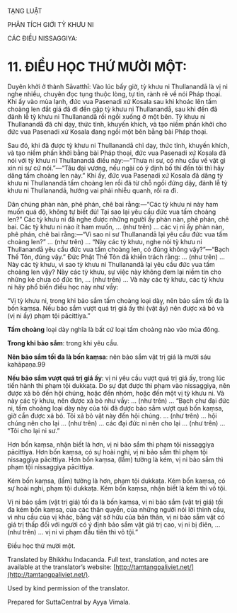  

TẠNG LUẬT

PHÂN TÍCH GIỚI TỲ KHƯU NI

CÁC ĐIỀU NISSAGGIYA:

# 11\. ĐIỀU HỌC THỨ MƯỜI MỘT:

Duyên khởi ở thành Sāvatthī: Vào lúc bấy giờ, tỳ khưu ni Thullanandā là vị ni nghe nhiều, chuyên đọc tụng thuộc lòng, tự tin, rành rẽ về nói Pháp thoại. Khi ấy vào mùa lạnh, đức vua Pasenadi xứ Kosala sau khi khoác lên tấm choàng len đắt giá đã đi đến gặp tỳ khưu ni Thullanandā, sau khi đến đã đảnh lễ tỳ khưu ni Thullanandā rồi ngồi xuống ở một bên. Tỳ khưu ni Thullanandā đã chỉ dạy, thức tỉnh, khuyến khích, và tạo niềm phấn khởi cho đức vua Pasenadi xứ Kosala đang ngồi một bên bằng bài Pháp thoại.

Sau đó, khi đã được tỳ khưu ni Thullanandā chỉ dạy, thức tỉnh, khuyến khích, và tạo niềm phấn khởi bằng bài Pháp thoại, đức vua Pasenadi xứ Kosala đã nói với tỳ khưu ni Thullanandā điều này:—“Thưa ni sư, có nhu cầu về vật gì xin ni sư cứ nói.”—“Tâu đại vương, nếu ngài có ý định bố thí đến tôi thì hãy dâng tấm choàng len này.” Khi ấy, đức vua Pasenadi xứ Kosala đã dâng tỳ khưu ni Thullanandā tấm choàng len rồi đã từ chỗ ngồi đứng dậy, đảnh lễ tỳ khưu ni Thullanandā, hướng vai phải nhiễu quanh, rồi ra đi.

Dân chúng phàn nàn, phê phán, chê bai rằng:—“Các tỳ khưu ni này ham muốn quá độ, không tự biết đủ! Tại sao lại yêu cầu đức vua tấm choàng len?” Các tỳ khưu ni đã nghe được những người ấy phàn nàn, phê phán, chê bai. Các tỳ khưu ni nào ít ham muốn, … (như trên) … các vị ni ấy phàn nàn, phê phán, chê bai rằng:—“Vì sao ni sư Thullanandā lại yêu cầu đức vua tấm choàng len?” … (như trên) … “Này các tỳ khưu, nghe nói tỳ khưu ni Thullanandā yêu cầu đức vua tấm choàng len, có đúng không vậy?”—“Bạch Thế Tôn, đúng vậy.” Đức Phật Thế Tôn đã khiển trách rằng: … (như trên) … Này các tỳ khưu, vì sao tỳ khưu ni Thullanandā lại yêu cầu đức vua tấm choàng len vậy? Này các tỳ khưu, sự việc này không đem lại niềm tin cho những kẻ chưa có đức tin, … (như trên) … Và này các tỳ khưu, các tỳ khưu ni hãy phổ biến điều học này như vầy:

“Vị tỳ khưu ni, trong khi bảo sắm tấm choàng loại dày, nên bảo sắm tối đa là bốn kaṃsa. Nếu bảo sắm vượt quá trị giá ấy thì (vật ấy) nên được xả bỏ và (vị ni ấy) phạm tội pācittiya.”

**Tấm choàng** loại dày nghĩa là bất cứ loại tấm choàng nào vào mùa đông.

**Trong khi bảo sắm**: trong khi yêu cầu.

**Nên bảo sắm tối đa là bốn kaṃsa**: nên bảo sắm vật trị giá là mười sáu kahāpaṇa.99

**Nếu bảo sắm vượt quá trị giá ấy**: vị ni yêu cầu vượt quá trị giá ấy, trong lúc tiến hành thì phạm tội dukkaṭa. Do sự đạt được thì phạm vào nissaggiya, nên được xả bỏ đến hội chúng, hoặc đến nhóm, hoặc đến một vị tỳ khưu ni. Và này các tỳ khưu, nên được xả bỏ như vầy: … (như trên) … “Bạch chư đại đức ni, tấm choàng loại dày này của tôi đã được bảo sắm vượt quá bốn kaṃsa, giờ cần được xả bỏ. Tôi xả bỏ vật này đến hội chúng. … (như trên) … hội chúng nên cho lại … (như trên) … các đại đức ni nên cho lại … (như trên) … “Tôi cho lại ni sư.”

Hơn bốn kaṃsa, nhận biết là hơn, vị ni bảo sắm thì phạm tội nissaggiya pācittiya. Hơn bốn kaṃsa, có sự hoài nghi, vị ni bảo sắm thì phạm tội nissaggiya pācittiya. Hơn bốn kaṃsa, (lầm) tưởng là kém, vị ni bảo sắm thì phạm tội nissaggiya pācittiya.

Kém bốn kaṃsa, (lầm) tưởng là hơn, phạm tội dukkaṭa. Kém bốn kaṃsa, có sự hoài nghi, phạm tội dukkaṭa. Kém bốn kaṃsa, nhận biết là kém thì vô tội.

Vị ni bảo sắm (vật trị giá) tối đa là bốn kaṃsa, vị ni bảo sắm (vật trị giá) tối đa kém bốn kaṃsa, của các thân quyến, của những người nói lời thỉnh cầu, vì nhu cầu của vị khác, bằng vật sở hữu của bản thân, vị ni bảo sắm vật có giá trị thấp đối với người có ý định bảo sắm vật giá trị cao, vị ni bị điên, … (như trên) … vị ni vi phạm đầu tiên thì vô tội.”

Điều học thứ mười một.

Translated by Bhikkhu Indacanda. Full text, translation, and notes are available at the translator’s website: [http://tamtangpaliviet.net/](http://tamtangpaliviet.net/).

Used by kind permission of the translator.

Prepared for SuttaCentral by Ayya Vimala.